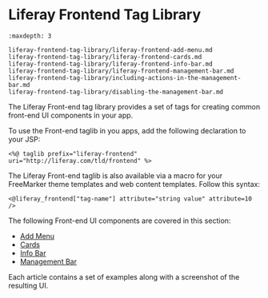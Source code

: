 # Liferay Frontend Tag Library

```{toctree}
:maxdepth: 3

liferay-frontend-tag-library/liferay-frontend-add-menu.md
liferay-frontend-tag-library/liferay-frontend-cards.md
liferay-frontend-tag-library/liferay-frontend-info-bar.md
liferay-frontend-tag-library/liferay-frontend-management-bar.md
liferay-frontend-tag-library/including-actions-in-the-management-bar.md
liferay-frontend-tag-library/disabling-the-management-bar.md
```

The Liferay Front-end tag library provides a set of tags for creating common front-end UI components in your app. 

To use the Front-end taglib in you apps, add the following declaration to your JSP:

```markup
<%@ taglib prefix="liferay-frontend" uri="http://liferay.com/tld/frontend" %>
```

The Liferay Front-end taglib is also available via a macro for your FreeMarker theme templates and web content templates. Follow this syntax:

```markup
<@liferay_frontend["tag-name"] attribute="string value" attribute=10 />
```

The following Front-end UI components are covered in this section:

- [Add Menu](./liferay-frontend-add-menu.md)
- [Cards](./liferay-frontend-cards.md)
- [Info Bar](./liferay-frontend-info-bar.md)
- [Management Bar](./liferay-frontend-management-bar.md)

Each article contains a set of examples along with a screenshot of the resulting UI. 